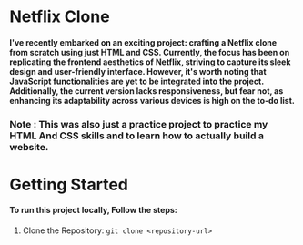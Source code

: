 # Netflix Clone 

#### I've recently embarked on an exciting project: crafting a Netflix clone from scratch using just HTML and CSS. Currently, the focus has been on replicating the frontend aesthetics of Netflix, striving to capture its sleek design and user-friendly interface. However, it's worth noting that JavaScript functionalities are yet to be integrated into the project. Additionally, the current version lacks responsiveness, but fear not, as enhancing its adaptability across various devices is high on the to-do list. 

### Note : This was also just a practice project to practice my HTML And CSS skills and to learn how to actually build a website.


# Getting Started 

#### To run this project locally, Follow the steps:
1) Clone the Repository:
`git clone <repository-url>`
